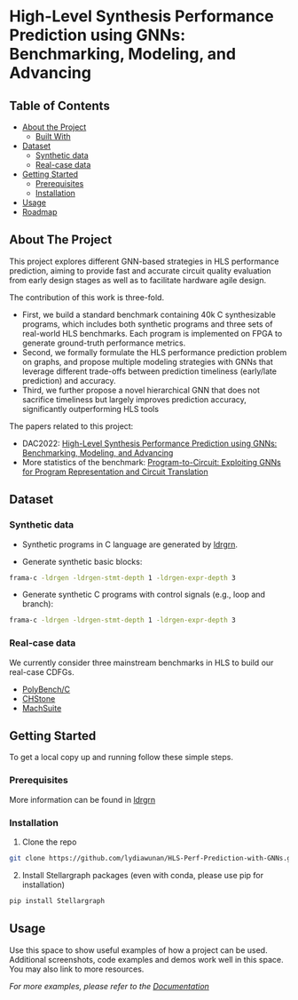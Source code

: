 # High-Level Synthesis Performance Prediction using GNNs: Benchmarking, Modeling, and Advancing


<!-- TABLE OF CONTENTS -->
## Table of Contents

* [About the Project](#about-the-project)
  * [Built With](#built-with)
* [Dataset](#dataset)
  * [Synthetic data](#synthetic-data)
  * [Real-case data](#real-case-data)
* [Getting Started](#getting-started)
  * [Prerequisites](#prerequisites)
  * [Installation](#installation)
* [Usage](#usage)
* [Roadmap](#roadmap)



<!-- ABOUT THE PROJECT -->
## About The Project

This project explores different GNN-based strategies in HLS performance prediction, aiming to provide fast and accurate circuit quality evaluation from early design stages as well as to facilitate hardware agile design.

The contribution of this work is three-fold. 
* First, we build a standard benchmark containing 40k C synthesizable programs, which includes both synthetic programs and three sets of real-world HLS benchmarks. Each program is implemented on FPGA to generate ground-truth performance metrics.
* Second, we formally formulate the HLS performance prediction problem on graphs, and propose multiple modeling strategies with GNNs that leverage different trade-offs between prediction timeliness (early/late prediction) and accuracy. 
* Third, we further propose a novel hierarchical GNN that does not sacrifice timeliness but largely improves prediction accuracy, significantly outperforming HLS tools

The papers related to this project:
* DAC2022: [High-Level Synthesis Performance Prediction using GNNs: Benchmarking, Modeling, and Advancing](https://arxiv.org/abs/2201.06848)
* More statistics of the benchmark: [Program-to-Circuit: Exploiting GNNs for Program Representation and Circuit Translation](https://arxiv.org/abs/2109.06265)

## Dataset

### Synthetic data
* Synthetic programs in C language are generated by [ldrgrn](https://github.com/gergo-/ldrgen).

* Generate synthetic basic blocks:
```sh
frama-c -ldrgen -ldrgen-stmt-depth 1 -ldrgen-expr-depth 3
```
* Generate synthetic C programs with control signals (e.g., loop and branch):
```sh
frama-c -ldrgen -ldrgen-stmt-depth 1 -ldrgen-expr-depth 3
```


### Real-case data

We currently consider three mainstream benchmarks in HLS to build our real-case CDFGs.

* [PolyBench/C](http://web.cs.ucla.edu/~pouchet/software/polybench/)
* [CHStone](http://www.ertl.jp/chstone/)
* [MachSuite](https://github.com/breagen/MachSuite)


<!-- GETTING STARTED -->
## Getting Started


To get a local copy up and running follow these simple steps.

### Prerequisites

More information can be found in [ldrgrn](https://github.com/gergo-/ldrgen)

### Installation

1. Clone the repo
```sh
git clone https://github.com/lydiawunan/HLS-Perf-Prediction-with-GNNs.git
```
2. Install Stellargraph packages (even with conda, please use pip for installation)
```sh
pip install Stellargraph
```



<!-- USAGE EXAMPLES -->
## Usage

Use this space to show useful examples of how a project can be used. Additional screenshots, code examples and demos work well in this space. You may also link to more resources.

_For more examples, please refer to the [Documentation](https://example.com)_

